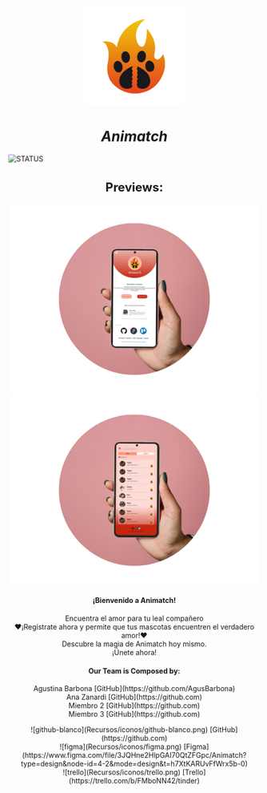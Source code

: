<div style="text-align: center;">
  <img width="200" height="200" src="Recursos/logo/logo%20animatch.png" alt="Animatch Logo">
  <h1 style="font-weight: bold; font-style: italic;">Animatch</h1>
</div>

![STATUS](https://img.shields.io/badge/STATUS-IN%20DEVELOPMENT-green)

<h2 style="text-align: center; font-size: 24px;">Previews:</h2>
<div style="text-align: center;">
  <img src="Recursos/mockups/MARCOSolo%20phone%20pricipal.png">
</div>
<div style="text-align: center;">
  <img src="Recursos/mockups/MARCOSolo%20phone%20chats.png">
</div>

<h4 align="center">¡Bienvenido a Animatch!</h4>

<p align="center"> Encuentra el amor para tu leal compañero<br>
  ❤¡Regístrate ahora y permite que tus mascotas encuentren el verdadero amor!❤<br>
  Descubre la magia de Animatch hoy mismo.<br>
  ¡Únete ahora!
</p>

<h4 align="center">Our Team is Composed by:</h4>
<p align="center">
  Agustina Barbona [GitHub](https://github.com/AgusBarbona)<br>
  Ana Zanardi [GitHub](https://github.com)<br>
  Miembro 2 [GitHub](https://github.com)<br>
  Miembro 3 [GitHub](https://github.com)
</p>

<p align="center">
![github-blanco](Recursos/iconos/github-blanco.png) [GitHub](https://github.com)<br>
![figma](Recursos/iconos/figma.png) [Figma](https://www.figma.com/file/3JQHne2HlpGAI70QtZFGpc/Animatch?type=design&node-id=4-2&mode=design&t=h7XtKARUvFfWrx5b-0)<br>
![trello](Recursos/iconos/trello.png) [Trello](https://trello.com/b/FMboNN42/tinder)
</p>
